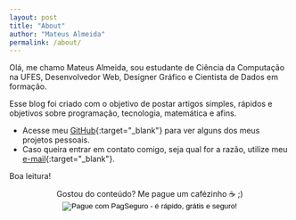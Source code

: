 ```yaml
---
layout: post
title: "About"
author: "Mateus Almeida"
permalink: /about/
---
```


Olá, me chamo Mateus Almeida, sou estudante de Ciência da Computação na UFES, Desenvolvedor Web, Designer Gráfico e Cientista de Dados em formação.

Esse blog foi criado com o objetivo de postar artigos simples, rápidos e objetivos sobre programação, tecnologia, matemática e afins.

- Acesse meu [GitHub](https://github.com/imsouza){:target="_blank"} para ver alguns dos meus projetos pessoais.
- Caso queira entrar em contato comigo, seja qual for a razão, utilize meu [e-mail](mailto:mateusalmeida0715@gmail.com){:target="_blank"}.

Boa leitura!

<center>
Gostou do conteúdo? Me pague um cafézinho ☕ ;)
<!-- INICIO FORMULARIO BOTAO PAGSEGURO -->
<form action="https://pagseguro.uol.com.br/checkout/v2/donation.html" method="post">
<!-- NÃO EDITE OS COMANDOS DAS LINHAS ABAIXO -->
<input type="hidden" name="currency" value="BRL" />
<input type="hidden" name="receiverEmail" value="mateusalmeida071@icloud.com" />
<input type="hidden" name="iot" value="button" />
<input type="image" src="https://stc.pagseguro.uol.com.br/public/img/botoes/doacoes/184x42-doar-preto-assina.gif" name="submit" alt="Pague com PagSeguro - é rápido, grátis e seguro!" />
</form>
<!-- FINAL FORMULARIO BOTAO PAGSEGURO -->
</center>